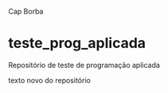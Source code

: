 Cap Borba


# teste_prog_aplicada
Repositório de teste de programação aplicada


texto novo do repositório
